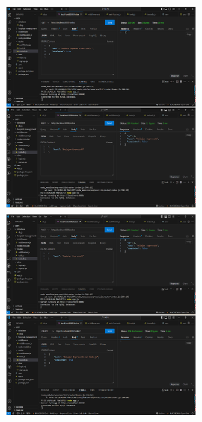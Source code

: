 ![alt text](https://github.com/hikmah76/UCP1/blob/main/img/Screenshot%202024-11-23%20142719.png?raw=true)
![alt text](https://github.com/hikmah76/UCP1/blob/main/img/Screenshot%202024-11-23%20142945%20-%20Copy.png?raw=true)

![alt text](https://github.com/hikmah76/UCP1/blob/main/img/Screenshot%202024-11-23%20142945.png?raw=true)
![alt text](https://github.com/hikmah76/UCP1/blob/main/img/Screenshot%202024-11-23%20143653.png?raw=true)
